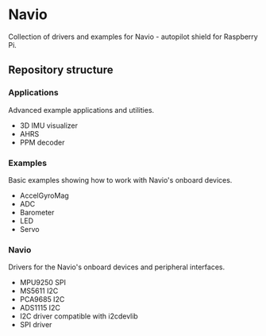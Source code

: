 Navio
=====

Collection of drivers and examples for Navio - autopilot shield for Raspberry Pi.

## Repository structure

### Applications 

Advanced example applications and utilities.

* 3D IMU visualizer
* AHRS
* PPM decoder

### Examples

Basic examples showing how to work with Navio's onboard devices.

* AccelGyroMag
* ADC
* Barometer
* LED
* Servo

### Navio

Drivers for the Navio's onboard devices and peripheral interfaces.

* MPU9250 SPI
* MS5611 I2C
* PCA9685 I2C
* ADS1115 I2C
* I2C driver compatible with i2cdevlib
* SPI driver
